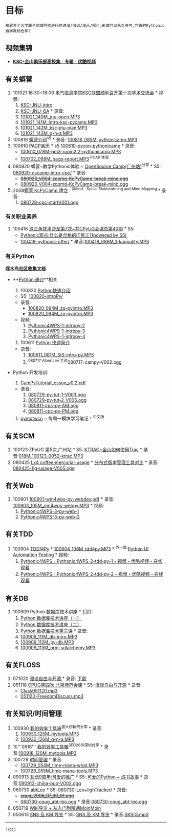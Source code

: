 # 目标 #
`积累各个大学联合同城导师进行的讲演/培训/演示/探讨,形成可以永久参考,完善的Pythonic 自学教材仓库!`



## 视频集锦 ##
  * **[KSC-金山俱乐部高校集 - 专辑 - 优酷视频](http://www.youku.com/playlist_show/id_5248142.html)**

## 有关蟒营 ##
  1. 101021 16:30~18:00 [电气信息学院KSC联盟顺利召开第一次学术交流会](http://zh.jnu.edu.cn/news/2010-10-25/3709.html)
    * 视频:
      1. [KSC-JNU-intro](http://v.youku.com/v_playlist/f5248142o1p1.html)
      1. [KSC-JNU-QA](http://v.youku.com/v_playlist/f5248142o1p2.html)
    * 录音:
      1. [101021\_140M\_jnu-open.MP3](http://py.kingsoft.net/media/record/101021-jnu-pycamp-intro/101021_140M_jnu-open.MP3)
      1. [101021\_141M\_intro-ksc-pycamp.MP3](http://py.kingsoft.net/media/record/101021-jnu-pycamp-intro/101021_141M_intro-ksc-pycamp.MP3)
      1. [101021\_142M\_ksc-jnu-plan.MP3](http://py.kingsoft.net/media/record/101021-jnu-pycamp-intro/101021_142M_ksc-jnu-plan.MP3)
      1. [101021\_143M\_q-n-a.MP3](http://py.kingsoft.net/media/record/101021-jnu-pycamp-intro/101021_143M_q-n-a.MP3)
  1. 100819 [蟒营介绍](http://py.kingsoft.net/s5/100819-pythonicamp-intro/)<sup>s5</sup>
    * 录音: [100818\_085M\_pythonicamp.MP3](http://py.kingsoft.net/media/record/100818_085M_pythonicamp.MP3)
  1. 100610 [PACP亲历](http://wiki.woodpecker.org.cn/moin/ZoomQuiet/2010-06-10)
    * s5 [100610-pycon-pythonicamp](http://zoomquiet.org/res/s5/100610-pycon-pythonicamp/)
    * 录音:
      * [100610\_078M-pm3-room2.2-pythonicamp.MP3](http://zoomquiet.org/res/m/r/100610-11-pycon-asia/100610_078M-pm3-room2.2-pythonicamp.MP3)
      * [100702\_099M\_pacp-report.MP3](http://zoomquiet.org/res/m/r/wav4zoomq/100702-PACP-feeling/100702_099M_pacp-report.MP3) <sup>PCAP 体验</sup>
  1. 080920 蟒营~教学Pythonic体验 ~ [OpenSource Camp(广州站)](http://www.blogjava.net/fastzch/archive/2008/09/21/230266.html)<sup>分享</sup>
    * S5: [080920-oscamp-intro-cpc/](http://zoomquiet.org/res/s5/080920-oscamp-intro-cpc/)
    * 录音:
      * ~~[080920\_V004-zoomq-KcPyCamp-break-mind.ogg](http://www.woodpecker.org.cn/sahre/classes/classes2008/080920-OSCamp-gz-ZPyUG/080920_V004-zoomq-KcPyCamp-break-mind.ogg)~~
      * [080920\_V004-zoomq-KcPyCamp-break-mind.ogg](http://zoomquiet.org/res/m/r/wav4zoomq/080920_V004-zoomq-KcPyCamp-break-mind.ogg)
  1. 2008[蟒营 KcPyCamp 理念](http://www.xmind.net/share/zoomquiet/camp-kcpycamp-philosophy-python/)<sup> - XMind - Social Brainstorming and Mind Mapping</sup>
    * 录音:
      1. [080728-cpc-startV001.ogg](http://zoomquiet.org/res/m/r/2008-cpc.1/080728-cpc-startV001.ogg)


### 有关职业素养 ###
  1. 100418 [珠三角技术沙龙第7次~并CPyUG会课总第40期](http://wiki.woodpecker.org.cn/moin/ZPyUG/2010-04-18)
    * S5:
      * [Pythonic观点:什么是合格的IT民工?(powered by S5)](http://py.kingsoft.net/s5/100418-pythonic-offer/)
      * [100418-pythonic-offer/](http://zoomquiet.org/res/s5/100418-pythonic-offer/)
    * 录音:[100418\_086M\_1-kaopulity.MP3](http://py.kingsoft.net/media/record/100418-TechParty-7-Gz/_wav/100418_086M_1-kaopulity.MP3)

### 有关Python ###
**[啄木鸟社区收集文档](http://wiki.woodpecker.org.cn/moin/WoodpeckerIdxDoc)**


  * **[Python 通介](http://wiki.woodpecker.org.cn/moin/IntroPy)**相关
    1. 100820 [Python快速介绍](http://wiki.woodpecker.org.cn/moin/IntroPy)
      * S5: [100820-introPy/](http://zoomquiet.org/res/s5/100820-introPy/)
      * 录音:
        * [100820\_094M\_zq-pyintro.MP3](http://zoomquiet.org/res/m/r/wav4zoomq/100820-py4wps/100820_094M_zq-pyintro.MP3)
        * [100820\_094M\_zq-pyintro.MP3](http://py.kingsoft.net/media/record/100820_094M_zq-pyintro.MP3)
      * 视频:
        1. [Pythonic4WPS-1-intropy-2](http://v.youku.com/v_playlist/f5066545o1p1.html)
        1. [Pythonic4WPS-1-intropy-3](http://v.youku.com/v_playlist/f5066545o1p2.html)
        1. [Pythonic4WPS-1-intropy-4](http://v.youku.com/v_playlist/f5066545o1p3.html)
    1. 100611 [Python 快速简介](http://zoomquiet.org/res/s5/070322-introPy/)
      * 录音:
        1. [100611\_081M\_SiS-intro-py.MP3](http://zoomquiet.org/res/m/r/100610-11-pycon-asia/100611_081M_SiS-intro-py.MP3)
        1. <sup>080717 AlbertLee 主讲</sup>[080717-campy-V002.ogg](http://zoomquiet.org/res/m/r/2008-cpc.1/080717-campy-V002.ogg)

  * Python 开发培训:
    1. [CamPyTutorialLesson\_v0.2.pdf](http://zoomquiet.org/res/m/r/2008-cpc.1/CamPyTutorialLesson_v0.2.pdf)
      * 录音:
        1. [080729-py-tut-1-V003.ogg](http://zoomquiet.org/res/m/r/2008-cpc.1/080729-py-tut-1-V003.ogg)
        1. [080729-py-tut-2-V006.ogg](http://zoomquiet.org/res/m/r/2008-cpc.1/080729-py-tut-2-V006.ogg)
        1. [080811-cpc-py-AM.ogg](http://zoomquiet.org/res/m/r/2008-cpc.1/080811-cpc-py-AM.ogg)
        1. [080811-cpc-py-PM.ogg](http://zoomquiet.org/res/m/r/2008-cpc.1/080811-cpc-py-PM.ogg)
    1. [pymotwcn](http://code.google.com/p/pymotwcn/) ~ 每周一模块学习笔记！<sup>中文版</sup>
## 有关SCM ##
  1. 100123 ZPyUG 第5次,广州站
    * S5: [KTRAC~金山如何使用Trac](http://zoomquiet.org/res/s5/100123-KTRACintro/)
    * 录音:[018M\_100123\_0052-ktrac.MP3](http://zoomquiet.org/res/m/r/wav4zoomq/100123-TechParty-5-Gz/018M_100123_0052-ktrac.MP3)
  1. 080425 [Lx4 coffee mercurial-usage](http://www.slideshare.net/Zoom.Quiet/lx4-coffee-mercurialusage)
    * [分布式版本管理工具对比](http://www.slideshare.net/Zoom.Quiet/080329-dvcsvs)
    * 录音: [080425-hg-usage-V005.ogg](http://zoomquiet.org/res/m/r/080425-hg-usage-V005.ogg)

## 有关Web ##
  1. 100901 [100901-wm4wps-py-webdev.pdf](http://kcpycamp.googlecode.com/files/100901-wm4wps-py-webdev.pdf)
    * 录音: [100903\_105M\_mn4wps-webpy.MP3](http://py.kingsoft.net/media/record/100902-pywebdev/100903_105M_mn4wps-webpy.MP3)
    * 视频:
      1. [Pythonic4WPS-3-py-web-1](http://v.youku.com/v_playlist/f5066545o1p7.html)
      1. [Pythonic4WPS-3-py-web-2](http://v.youku.com/v_playlist/f5066545o1p6.html)

## 有关TDD ##
  1. 100904 [TDD@Py](http://wiki.woodpecker.org.cn/moin/TDD4Py)
    * [100904\_106M\_tdd4py.MP3](http://zoomquiet.org/res/m/r/100904-xapyug/100904_106M_tdd4py.MP3)
    * <sup>外一篇:</sup>[Python UI Automation Testing](http://py.kingsoft.net/s5/100826-PyTDD/py-gui-automation/)
    * 视频:
      1. [Pythonic4WPS - Pythonic4WPS-2-tdd-py-1 - 视频 - 优酷视频 - 在线观看](http://v.youku.com/v_playlist/f5066545o1p4.html)
      1. [Pythonic4WPS - Pythonic4WPS-2-tdd-py-2 - 视频 - 优酷视频 - 在线观看](http://v.youku.com/v_playlist/f5066545o1p5.html)

## 有关DB ##
  1. 100909 Python 数据库技术讲座
    * 幻灯:
      1. [Python 数据库技术讲座（一）](http://www.slideshare.net/marchliu/python-5093577)
      1. [Python 数据库技术讲座（二）](http://www.slideshare.net/marchliu/python-5095718)
      1. [Python 数据库技术第三讲](http://www.slideshare.net/marchliu/python-5104191)
    * 录音:
      1. [100909\_111M\_db-intro.MP3](http://py.kingsoft.net/media/record/100909-pydb/100909_111M_db-intro.MP3)
      1. [100909\_112M\_py-db.MP3](http://py.kingsoft.net/media/record/100909-pydb/100909_112M_py-db.MP3)
      1. [100909\_113M\_orm-sqlalchemy.MP3](http://py.kingsoft.net/media/record/100909-pydb/100909_113M_orm-sqlalchemy.MP3)

## 有关FLOSS ##
  1. 071020 [漫谈自由与开源 ](http://share.zoomquiet.org/classes/classes2007/071020-freedom-zeuux/)
    * 录音: [下载](http://share.zoomquiet.org/classes/classes2007/071020-record/)
  1. 051118 [CPUG第四次 北京师范会课](http://wiki.woodpecker.org.cn/moin/BPUG/2005-11-18)
    * S5: [漫谈自由与开源](http://zoomquiet.org/res/s5/071020-freedom-discuss/)
    * 录音:
      * [Class051120.mp3](http://www.woodpecker.org.cn/sahre/classes/0511-FreedomDiscuss/Class051120.mp3)
      * [051120-FreedomDiscuss.mp3](http://zoomquiet.org/res/m/r/wav4zoomq/051120-FreedomDiscuss.mp3)

## 有关知识/时间管理 ##
  1. 100930 [我的效率工具箱](http://zoomquiet.org/res/s5/100918-MyTools/rst2s5/)<sup>盛大创新院分享</sup>
    * 录音:
      1. [100930\_125M\_mytools.MP3](http://zoomquiet.org/res/m/r/wav4zoomq/100930-snda-mytools/100930_125M_mytools.MP3)
      1. [100930\_126M\_q-n-a.MP3](http://zoomquiet.org/res/m/r/wav4zoomq/100930-snda-mytools/100930_126M_q-n-a.MP3)
  1. 10'''0918''' [我的效率工具箱](http://zoomquiet.org/res/s5/100918-MyTools/html-s5/)<sup>SFD2010深圳分享</sup>
    * 录音:[100918\_120M\_mytools.MP3](http://zoomquiet.org/res/m/r/100918-sfd2010sz/100918_120M_mytools.MP3)
  1. 100729 [时间管理](http://zoomquiet.org/res/s5/100729-ks-timemana/)
    * 录音:
      * [100729\_054M\_time-mana-what.MP3](http://zoomquiet.org/res/m/r/wav4zoomq/100729-time-mana/100729_054M_time-mana-what.MP3)
      * [100729\_055M\_time-mana-tools.MP3](http://zoomquiet.org/res/m/r/wav4zoomq/100729-time-mana/100729_055M_time-mana-tools.MP3)
  1. 090913 [互动9周年:可爱的推广](http://wiki.woodpecker.org.cn/moin/ZoomQuiet/2009-09-13)
    * S5: [可爱的Python ~ 成书故事](http://zoomquiet.org/res/s5/090913-lovpy/)
    * 录音:[090913-china-pub-V002.ogg](http://zoomquiet.org/res/m/r/wav4zoomq/090913-china-pub-V002.ogg)
  1. 060730 [abtLeo](http://www.woodpecker.org.cn/share/classes/060730_cpug/060730-abtLeo/)
    * S5: [060730-Leo+lighTracker/](http://zoomquiet.org/res/s5/060730-Leo+lighTracker/)
    * 录音:
      * ~~[cpug\_2006\_07\_30\_01.ogg](http://www.woodpecker.org.cn/sahre/classes/060730_cpug/cpug_2006_07_30_01.ogg)~~
      * [060730-cpug\_abt-leo.ogg](http://zoomquiet.org/res/m/r/wav4zoomq/060730-cpug_abt-leo.ogg)
    * 录音:[060730-cpug\_abt-leo.ogg](http://zoomquiet.org/res/m/r/wav4zoomq/060730-cpug_abt-leo.ogg)
  1. 050719 [Wiki导览 + 从入门到精通MoinMoin](http://zoomquiet.org/res/s5/050719-DriveIntoMoinPub/)
  1. 050613 [SNS 及 KM 导览](http://www.woodpecker.org.cn/sahre/doc/SKSIG/SNSintro/)
    * S5: [SNS 及 KM 导览](http://zoomquiet.org/res/s5/050613-sns-km/)
    * 录音:[SKSIG.mp3](http://www.woodpecker.org.cn/sahre/media/SKSIG/050613-SKSIG-start.mp3)



---

TOC: 
